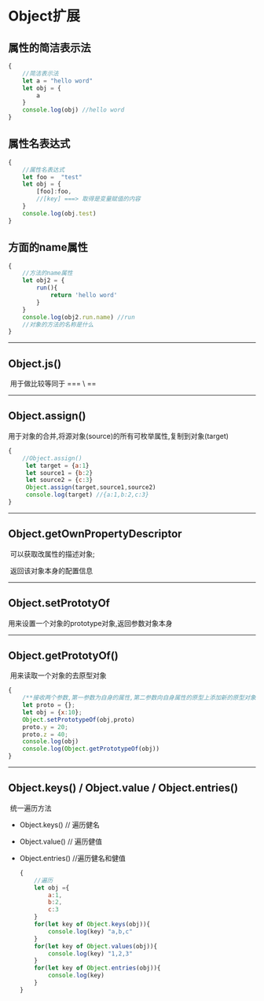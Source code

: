 # Object扩展

## 属性的简洁表示法

```javascript
{
    //简洁表示法
    let a = "hello word"
    let obj = {
        a
    }
    console.log(obj) //hello word
}
```

## 属性名表达式

```javascript
{
    //属性名表达式
    let foo =  "test"
    let obj = {
        [foo]:foo,
        //[key] ===> 取得是变量赋值的内容
    }
    console.log(obj.test)
}
```

## 方面的name属性

```javascript
{
    //方法的name属性
    let obj2 = {
        run(){
            return 'hello word'
        }
    }
    console.log(obj2.run.name) //run
    //对象的方法的名称是什么
}
```

---

## Object.js()

​	用于做比较等同于 === \ ==

---

## Object.assign()

​	用于对象的合并,将源对象(source)的所有可枚举属性,复制到对象(target)

```javascript
{
    //Object.assign()
     let target = {a:1}
     let source1 = {b:2}
     let source2 = {c:3}
     Object.assign(target,source1,source2)
     console.log(target) //{a:1,b:2,c:3}
}
```

---

## Object.getOwnPropertyDescriptor

​	可以获取改属性的描述对象;

​	返回该对象本身的配置信息

---

## Object.setPrototyOf

用来设置一个对象的prototype对象,返回参数对象本身

---

## Object.getPrototyOf() 

​	用来读取一个对象的去原型对象

```javascript
{
    /**接收两个参数,第一参数为自身的属性,第二参数向自身属性的原型上添加新的原型对象*/
    let proto = {};
    let obj = {x:10};
    Object.setPrototypeOf(obj,proto)
    proto.y = 20;
    proto.z = 40;
    console.log(obj)
    console.log(Object.getPrototypeOf(obj))
}
```

---

## Object.keys() / Object.value / Object.entries()

​	统一遍历方法

- Object.keys() // 遍历健名

- Object.value() // 遍历健值

- Object.entries() //遍历健名和健值

  ```javascript
  {
      //遍历
      let obj ={
          a:1,
          b:2,
          c:3
      }
      for(let key of Object.keys(obj)){
          console.log(key) "a,b,c"
      }
      for(let key of Object.values(obj)){
          console.log(key) "1,2,3"
      }
      for(let key of Object.entries(obj)){
          console.log(key) 
      }
  }
  ```

  

